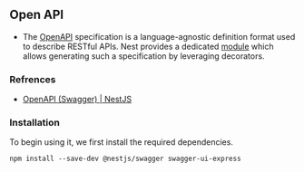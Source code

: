 ## Open API

- The [OpenAPI](https://swagger.io/specification/) specification is a language-agnostic definition format used to describe RESTful APIs. Nest provides a dedicated [module](https://github.com/nestjs/swagger) which allows generating such a specification by leveraging decorators.

### Refrences

- [OpenAPI (Swagger) | NestJS](https://docs.nestjs.com/openapi/introduction)

### Installation

To begin using it, we first install the required dependencies.

`npm install --save-dev @nestjs/swagger swagger-ui-express`
